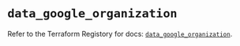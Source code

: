 # `data_google_organization`

Refer to the Terraform Registory for docs: [`data_google_organization`](https://registry.terraform.io/providers/hashicorp/google-beta/5.11.0/docs/data-sources/google_organization).
